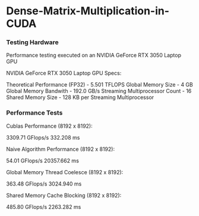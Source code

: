 # Dense-Matrix-Multiplication-in-CUDA

### Testing Hardware

Performance testing executed on an NVIDIA GeForce RTX 3050 Laptop GPU

NVIDIA GeForce RTX 3050 Laptop GPU Specs:

Theoretical Performance (FP32) - 5.501 TFLOPS
Global Memory Size - 4 GB
Global Memory Bandwith - 192.0 GB/s
Streaming Multiprocessor Count - 16
Shared Memory Size - 128 KB per Streaming Multiprocessor

### Performance Tests

Cublas Performance (8192 x 8192):

3309.71 GFlops/s
332.208 ms

Naive Algorithm Performance (8192 x 8192):

54.01 GFlops/s
20357.662 ms

Global Memory Thread Coelesce (8192 x 8192):

363.48 GFlops/s
3024.940 ms

Shared Memory Cache Blocking (8192 x 8192):

485.80 GFlops/s
2263.282 ms